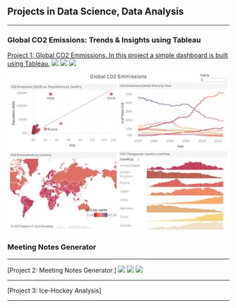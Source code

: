 ## Projects in Data Science, Data Analysis 

---

### Global CO2 Emissions: Trends & Insights using Tableau

[Project 1: Global CO2 Emmissions. In this project a simple dashboard is built using Tableau.](/sample_page.md)
[![](https://img.shields.io/badge/Python-white?logo=Python)](#)
[![](https://img.shields.io/badge/GoogleColab-white?logo=GoogleColab)](#)
[![](https://img.shields.io/badge/Tableau-white?logo=Tableau)](#)

<img src="images/CO2_dashboard.png?raw=true"/>

### Meeting Notes Generator
---
[Project 2: Meeting Notes Generator.]
[![](https://img.shields.io/badge/Python-white?logo=Python)](#)
[![](https://img.shields.io/badge/HuggingFace-white?logo=HuggingFace)](#)
[![](https://img.shields.io/badge/Openai-white?logo=Openai)](#)

---
[Project 3: Ice-Hockey Analysis]


---


